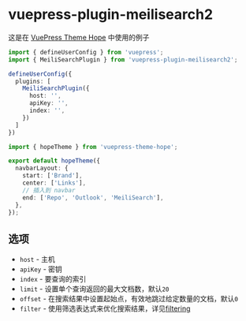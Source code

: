 # vuepress-plugin-meilisearch2

这是在 [VuePress Theme Hope](https://theme-hope.vuejs.press/) 中使用的例子

```ts
import { defineUserConfig } from 'vuepress';
import { MeiliSearchPlugin } from 'vuepress-plugin-meilisearch2';

defineUserConfig({
  plugins: [
    MeiliSearchPlugin({
      host: '',
      apiKey: '',
      index: '',
    })
  ]
})
```

```ts
import { hopeTheme } from 'vuepress-theme-hope';

export default hopeTheme({
  navbarLayout: {
    start: ['Brand'],
    center: ['Links'],
    // 插入到 navbar
    end: ['Repo', 'Outlook', 'MeiliSearch'],
  },
});
```

## 选项

+ `host` - 主机
+ `apiKey` - 密钥
+ `index` - 要查询的索引
+ `limit` - 设置单个查询返回的最大文档数，默认`20`
+ `offset` - 在搜索结果中设置起始点，有效地跳过给定数量的文档，默认`0`
+ `filter` - 使用筛选表达式来优化搜索结果，详见[filtering](https://www.meilisearch.com/docs/learn/fine_tuning_results/filtering)
